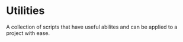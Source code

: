 # Utilities
A collection of scripts that have useful abilites and can be applied to a project with ease.

